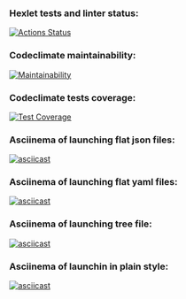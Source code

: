 ### Hexlet tests and linter status:
[![Actions Status](https://github.com/subthored/php-project-48/actions/workflows/hexlet-check.yml/badge.svg)](https://github.com/subthored/php-project-48/actions)

### Codeclimate maintainability:
[![Maintainability](https://api.codeclimate.com/v1/badges/4aac02452bc62454dc9c/maintainability)](https://codeclimate.com/github/subthored/php-project-48/maintainability)

### Codeclimate tests coverage:
[![Test Coverage](https://api.codeclimate.com/v1/badges/4aac02452bc62454dc9c/test_coverage)](https://codeclimate.com/github/subthored/php-project-48/test_coverage)

### Asciinema of launching flat json files:
[![asciicast](https://asciinema.org/a/gyalzw5zonkPHp0V3gKw4lc4o.svg)](https://asciinema.org/a/gyalzw5zonkPHp0V3gKw4lc4o)

### Asciinema of launching flat yaml files:
[![asciicast](https://asciinema.org/a/kLZWlZbu0uRzdTlHCZSfRuHMT.svg)](https://asciinema.org/a/kLZWlZbu0uRzdTlHCZSfRuHMT)

### Asciinema of launching tree file:
[![asciicast](https://asciinema.org/a/ARPugChQi5Muc7fe3p8NPhzRY.svg)](https://asciinema.org/a/ARPugChQi5Muc7fe3p8NPhzRY)

### Asciinema of launchin in plain style:
[![asciicast](https://asciinema.org/a/hckonb9CQtZTtr4O7RkzQ7Qid.svg)](https://asciinema.org/a/hckonb9CQtZTtr4O7RkzQ7Qid)